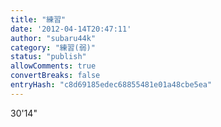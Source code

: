 ```yaml
---
title: "練習"
date: '2012-04-14T20:47:11'
author: "subaru44k"
category: "練習(弱)"
status: "publish"
allowComments: true
convertBreaks: false
entryHash: "c8d69185edec68855481e01a48cbe5ea"
---
```

30'14"

